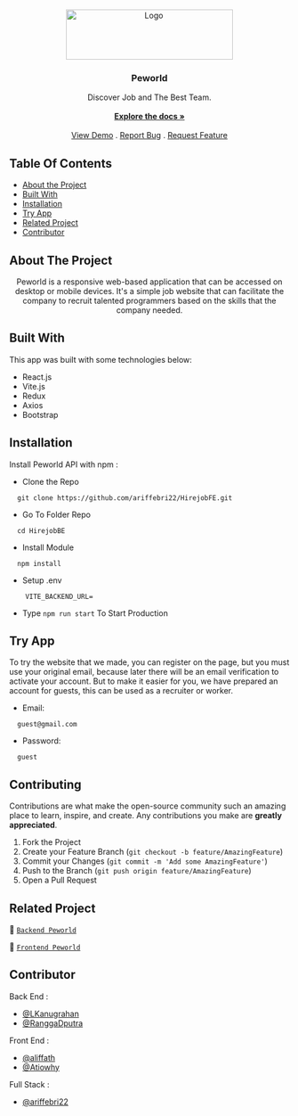 <br/>
<p align="center">
  <a href="https://github.com/ariffebri22/HirejobFE">
    <img src="https://i.postimg.cc/4y5MRT89/peworld-logo.png" alt="Logo" width="300" height="90">
  </a>

  <h3 align="center">Peworld</h3>

  <p align="center">
    Discover Job and The Best Team.
    <br/>
    <br/>
    <a href="https://github.com/ariffebri22/HirejobFE"><strong>Explore the docs »</strong></a>
    <br/>
    <br/>
    <a href="https://github.com/ariffebri22/HirejobFE">View Demo</a>
    .
    <a href="https://github.com/ariffebri22/HirejobFE/issues">Report Bug</a>
    .
    <a href="https://github.com/ariffebri22/HirejobFE/issues">Request Feature</a>
  </p>
</p>

## Table Of Contents

-   [About the Project](#about-the-project)
-   [Built With](#built-with)
-   [Installation](#installation)
-   [Try App](#try-app)
-   [Related Project](#related-project)
-   [Contributor](#contributor)

## About The Project

<p align="center">
  Peworld is a responsive web-based application that can be accessed on desktop or mobile devices. It's a simple job website that can facilitate the company to recruit talented programmers based on the skills that the company needed.
</p>

## Built With

This app was built with some technologies below:

-   React.js
-   Vite.js
-   Redux
-   Axios
-   Bootstrap

## Installation

Install Peworld API with npm :

-   Clone the Repo

```
  git clone https://github.com/ariffebri22/HirejobFE.git
```

-   Go To Folder Repo

```
  cd HirejobBE
```

-   Install Module

```
  npm install
```

-   Setup .env

```
    VITE_BACKEND_URL=
```

-   Type `npm run start` To Start Production

## Try App

To try the website that we made, you can register on the page, but you must use your original email, because later there will be an email verification to activate your account. But to make it easier for you, we have prepared an account for guests, this can be used as a recruiter or worker.

-   Email:

```
  guest@gmail.com
```

-   Password:

```
  guest
```

## Contributing

Contributions are what make the open-source community such an amazing place to learn, inspire, and create. Any contributions you make are **greatly appreciated**.

1. Fork the Project
2. Create your Feature Branch (`git checkout -b feature/AmazingFeature`)
3. Commit your Changes (`git commit -m 'Add some AmazingFeature'`)
4. Push to the Branch (`git push origin feature/AmazingFeature`)
5. Open a Pull Request

## Related Project

:rocket: [`Backend Peworld`](https://github.com/ariffebri22/HirejobBE)

:rocket: [`Frontend Peworld`](https://github.com/ariffebri22/HirejobFE)

## Contributor

Back End :

-   [@LKanugrahan](https://github.com/LKanugrahan)
-   [@RanggaDputra](https://github.com/RanggaDputra)

Front End :

-   [@aliffath](https://github.com/aliffath)
-   [@Atiowhy](https://github.com/Atiowhy)

Full Stack :

-   [@ariffebri22](https://github.com/ariffebri22)
